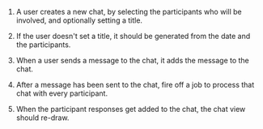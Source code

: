 1. A user creates a new chat, by selecting the participants who will
be involved, and optionally setting a title.

2. If the user doesn't set a title, it should be generated from the
date and the participants.

3. When a user sends a message to the chat, it adds the message to the chat.

4. After a message has been sent to the chat, fire off a job to
process that chat with every participant.

5. When the participant responses get added to the chat, the chat view
should re-draw.

